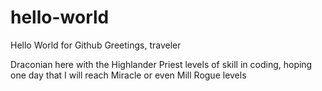 # hello-world
Hello World for Github
Greetings, traveler

Draconian here with the Highlander Priest levels of skill in coding, hoping one day that I will reach Miracle or even Mill Rogue levels
